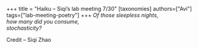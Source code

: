 +++
title = "Haiku – Siqi’s lab meeting 7/30"
[taxonomies]
authors=["Avi"]
tags=["lab-meeting-poetry"]
+++
*Of those sleepless nights,\
how many did you consume,\
stochasticity?*

Credit – Siqi Zhao
